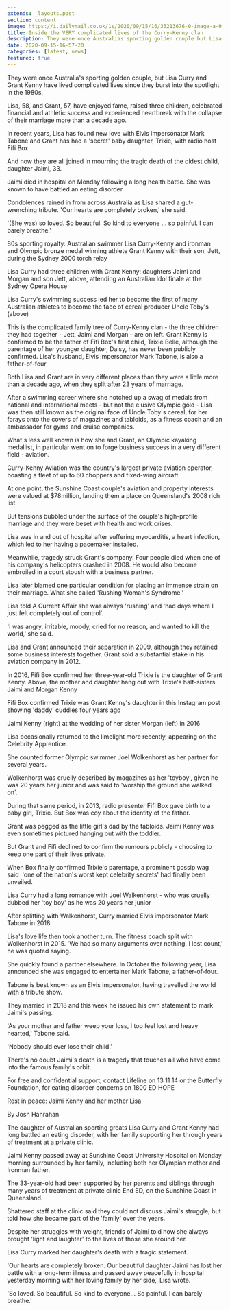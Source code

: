 ```yaml
---
extends: _layouts.post
section: content
image: https://i.dailymail.co.uk/1s/2020/09/15/16/33213676-0-image-a-9_1600184852501.jpg 
title: Inside the VERY complicated lives of the Curry-Kenny clan 
description: They were once Australias sporting golden couple but Lisa Curry and Grant Kenny have lived very complicated lives since they burst into the spotlight in the 1980s. 
date: 2020-09-15-16-57-20 
categories: [latest, news] 
featured: true 
--- 
```

They were once Australia's sporting golden couple, but Lisa Curry and Grant Kenny have lived complicated lives since they burst into the spotlight in the 1980s.

Lisa, 58, and Grant, 57, have enjoyed fame, raised three children, celebrated financial and athletic success and experienced heartbreak with the collapse of their marriage more than a decade ago.

In recent years, Lisa has found new love with Elvis impersonator Mark Tabone and Grant has had a 'secret' baby daughter, Trixie, with radio host Fifi Box.

And now they are all joined in mourning the tragic death of the oldest child, daughter Jaimi, 33.

Jaimi died in hospital on Monday following a long health battle. She was known to have battled an eating disorder.

Condolences rained in from across Australia as Lisa shared a gut-wrenching tribute. 'Our hearts are completely broken,' she said.

'(She was) so loved. So beautiful. So kind to everyone ... so painful. I can barely breathe.' 

80s sporting royalty: Australian swimmer Lisa Curry-Kenny and ironman and Olympic bronze medal winning athlete Grant Kenny with their son, Jett, during the Sydney 2000 torch relay

Lisa Curry had three children with Grant Kenny: daughters Jaimi and Morgan and son Jett, above, attending an Australian Idol finale at the Sydney Opera House

Lisa Curry's swimming success led her to become the first of many Australian athletes to become the face of cereal producer Uncle Toby's (above) 

This is the complicated family tree of Curry-Kenny clan - the three children they had together - Jett, Jaimi and Morgan - are on left. Grant Kenny is confirmed to be the father of Fifi Box's first child, Trixie Belle, although the parentage of her younger daughter, Daisy, has never been publicly confirmed. Lisa's husband, Elvis impersonator Mark Tabone, is also a father-of-four

Both Lisa and Grant are in very different places than they were a little more than a decade ago, when they split after 23 years of marriage.  

After a swimming career where she notched up a swag of medals from national and international meets - but not the elusive Olympic gold - Lisa was then still known as the original face of Uncle Toby's cereal, for her forays onto the covers of magazines and tabloids, as a fitness coach and an ambassador for gyms and cruise companies.

What's less well known is how she and Grant, an Olympic kayaking medallist, in particular went on to forge business success in a very different field - aviation.

Curry-Kenny Aviation was the country's largest private aviation operator, boasting a fleet of up to 60 choppers and fixed-wing aircraft. 

At one point, the Sunshine Coast couple's aviation and property interests were valued at $78million, landing them a place on Queensland's 2008 rich list.

But tensions bubbled under the surface of the couple's high-profile marriage and they were beset with health and work crises.

Lisa was in and out of hospital after suffering myocarditis, a heart infection, which led to her having a pacemaker installed. 

Meanwhile, tragedy struck Grant's company. Four people died when one of his company's helicopters crashed in 2008. He would also become embroiled in a court stoush with a business partner.

Lisa later blamed one particular condition for placing an immense strain on their marriage. What she called 'Rushing Woman's Syndrome.' 

Lisa told A Current Affair she was always 'rushing' and 'had days where I just felt completely out of control'. 

'I was angry, irritable, moody, cried for no reason, and wanted to kill the world,' she said. 

Lisa and Grant announced their separation in 2009, although they retained some business interests together. Grant sold a substantial stake in his aviation company in 2012. 

In 2016, Fifi Box confirmed her three-year-old Trixie is the daughter of Grant Kenny. Above, the mother and daughter hang out with Trixie's half-sisters Jaimi and Morgan Kenny

Fifi Box confirmed Trixie was Grant Kenny's daughter in this Instagram post showing 'daddy' cuddles four years ago

Jaimi Kenny (right) at the wedding of her sister Morgan (left) in 2016

Lisa occasionally returned to the limelight more recently, appearing on the Celebrity Apprentice. 

She counted former Olympic swimmer Joel Wolkenhorst as her partner for several years.

Wolkenhorst was cruelly described by magazines as her 'toyboy', given he was 20 years her junior and was said to 'worship the ground she walked on'. 

During that same period, in 2013, radio presenter Fifi Box gave birth to a baby girl, Trixie. But Box was coy about the identity of the father. 

Grant was pegged as the little girl's dad by the tabloids. Jaimi Kenny was even sometimes pictured hanging out with the toddler. 

But Grant and Fifi declined to confirm the rumours publicly - choosing to keep one part of their lives private.

When Box finally confirmed Trixie's parentage, a prominent gossip wag said  'one of the nation's worst kept celebrity secrets' had finally been unveiled.  

Lisa Curry had a long romance with Joel Walkenhorst - who was cruelly dubbed her 'toy boy' as he was 20 years her junior

After splitting with Walkenhorst, Curry married Elvis impersonator Mark Tabone in 2018

Lisa's love life then took another turn. The fitness coach split with Wolkenhorst in 2015. 'We had so many arguments over nothing, I lost count,' he was quoted saying.

She quickly found a partner elsewhere. In October the following year, Lisa announced she was engaged to entertainer Mark Tabone, a father-of-four.

Tabone is best known as an Elvis impersonator, having travelled the world with a tribute show. 

They married in 2018 and this week he issued his own statement to mark Jaimi's passing.

'As your mother and father weep your loss, I too feel lost and heavy hearted,' Tabone said.

'Nobody should ever lose their child.' 

There's no doubt Jaimi's death is a tragedy that touches all who have come into the famous family's orbit.

For free and confidential support, contact Lifeline on 13 11 14 or the Butterfly Foundation, for eating disorder concerns on 1800 ED HOPE

Rest in peace: Jaimi Kenny and her mother Lisa

By Josh Hanrahan  

The daughter of Australian sporting greats Lisa Curry and Grant Kenny had long battled an eating disorder, with her family supporting her through years of treatment at a private clinic.

Jaimi Kenny passed away at Sunshine Coast University Hospital on Monday morning surrounded by her family, including both her Olympian mother and Ironman father.

The 33-year-old had been supported by her parents and siblings through many years of treatment at private clinic End ED, on the Sunshine Coast in Queensland.

Shattered staff at the clinic said they could not discuss Jaimi's struggle, but told how she became part of the 'family' over the years.

Despite her struggles with weight, friends of Jaimi told how she always brought 'light and laughter' to the lives of those she around her. 

Lisa Curry marked her daughter's death with a tragic statement.

'Our hearts are completely broken. Our beautiful daughter Jaimi has lost her battle with a long-term illness and passed away peacefully in hospital yesterday morning with her loving family by her side,' Lisa wrote.

'So loved. So beautiful. So kind to everyone... So painful. I can barely breathe.'

